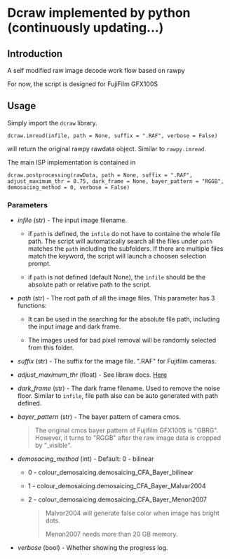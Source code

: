 # Dcraw implemented by python (continuously updating...)

## Introduction

 A self modified raw image decode work flow based on rawpy

 For now, the script is designed for FujiFilm GFX100S

## Usage

 Simply import the `dcraw` library.

 ```
 dcraw.imread(infile, path = None, suffix = ".RAF", verbose = False)
 ``` 
 will return the original rawpy rawdata object. Similar to `rawpy.imread`.

The main ISP implementation is contained in 
 ```
 dcraw.postprocessing(rawData, path = None, suffix = ".RAF", adjust_maximum_thr = 0.75, dark_frame = None, bayer_pattern = "RGGB", demosacing_method = 0, verbose = False)
 ```

### Parameters
- *infile* (str) - The input image filename. 

    - if `path` is defined, the `infile` do not have to containe the whole file path. The script will automatically search all the files under `path` matches the `path` including the subfolders. If there are multiple files match the keyword, the script will launch a choosen selection prompt.

    - if `path` is not defined (default None), the `infile` should be the absolute path or relative path to the script.

- *path* (str) - The root path of all the image files. This parameter has 3 functions:

    - It can be used in the searching for the absolute file path, including the input image and dark frame.

    - The images used for bad pixel removal will be randomly selected from this folder.

- *suffix* (str) - The suffix for the image file. ".RAF" for Fujifilm cameras.

- *adjust_maximum_thr* (float) - See libraw docs. [Here](https://www.libraw.org/docs/API-datastruct-eng.html#libraw_output_params_t)

- *dark_frame* (str) - The dark frame filename. Used to remove the noise floor. Similar to `infile`, file path also can be auto generated with path defined.

- *bayer_pattern* (str) - The bayer pattern of camera cmos.
    > The original cmos bayer pattern of Fujifilm GFX100S is "GBRG". However, it turns to "RGGB" after the raw image data is cropped by "_visible".

- *demosacing_method* (int) - Default: 0 - bilinear
    - 0 - colour_demosaicing.demosaicing_CFA_Bayer_bilinear
    - 1 - colour_demosaicing.demosaicing_CFA_Bayer_Malvar2004
    - 2 - colour_demosaicing.demosaicing_CFA_Bayer_Menon2007

        > Malvar2004 will generate false color when image has bright dots.
        >
        > Menon2007 needs more than 20 GB memory.

- *verbose* (bool) - Whether showing the progress log.